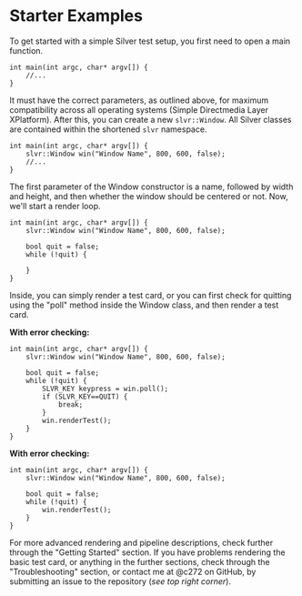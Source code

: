 # Starter Examples

To get started with a simple Silver test setup, you first need to open a main function.

    int main(int argc, char* argv[]) {
		//...
	}

It must have the correct parameters, as outlined above, for maximum compatibility across all operating systems (Simple Directmedia Layer XPlatform). After this, you can create a new ```slvr::Window```. All Silver classes are contained within the shortened ```slvr``` namespace.

    int main(int argc, char* argv[]) {
		slvr::Window win("Window Name", 800, 600, false);
		//...
	}

The first parameter of the Window constructor is a name, followed by width and height, and then whether the window should be centered or not. Now, we'll start a render loop.

    int main(int argc, char* argv[]) { 
	    slvr::Window win("Window Name", 800, 600, false); 
	    
	    bool quit = false;
	    while (!quit) {
			
		} 
	}

Inside, you can simply render a test card, or you can first check for quitting using the "poll" method inside the Window class, and then render a test card.

**With error checking:**
		
	int main(int argc, char* argv[]) { 
		slvr::Window win("Window Name", 800, 600, false); 
	    
	    bool quit = false;
	    while (!quit) {
			SLVR_KEY keypress = win.poll();
			if (SLVR_KEY==QUIT) {
				break;
			}
			win.renderTest();
		} 
	}

**With error checking:**

	int main(int argc, char* argv[]) { 
		slvr::Window win("Window Name", 800, 600, false); 
	    
	    bool quit = false;
	    while (!quit) {
			win.renderTest();
		} 
	}

For more advanced rendering and pipeline descriptions, check further through the "Getting Started" section. If you have problems rendering the basic test card, or anything in the further sections, check through the "Troubleshooting" section, or contact me at @c272 on GitHub, by submitting an issue to the repository (*see top right corner*).